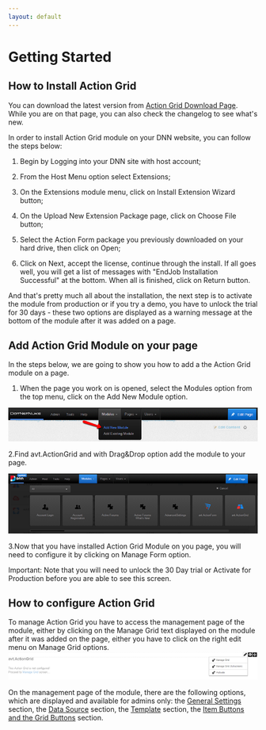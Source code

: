 ```yaml
---
layout: default
---
```

# Getting Started

## How to Install Action Grid

You can download the latest version from [Action Grid Download Page](http://www.dnnsharp.com/dnn/modules/action-grid-table-data/download). While you are on that page, you can also check the changelog to see what's new.

In order to install Action Grid module on your DNN website, you can follow the steps below:

1. Begin by Logging into your DNN site with host account;

2. From the Host Menu option select Extensions;

3. On the Extensions module menu, click on Install Extension Wizard button;

4. On the Upload New Extension Package page, click on Choose File button;

5. Select the Action Form package you previously downloaded on your hard drive, then click on Open;

6. Click on Next, accept the license, continue through the install. If all goes well, you will get a list of messages with "EndJob Installation Successful" at the bottom. When all is finished, click on Return button.

And that's pretty much all about the installation, the next step is to activate the module from production or if you try a demo, you have to unlock the trial for 30 days - these two options are displayed as a warning message at the bottom of the module after it was added on a page.

## Add Action Grid Module on your page

In the steps below, we are going to show you how to add a the Action Grid module on a page. 

1. When the page you work on is opened, select the Modules option from the top menu, click on the Add New Module option. 

![](images/ad-new-module.png)

2.Find avt.ActionGrid and with Drag&Drop option add the module to your page. 

![add new Action Grid module](images/grid.module.png)

3.Now that you have installed Action Grid Module on you page, you will need to configure it by clicking on Manage Form option. 

Important: Note that you will need to unlock the 30 Day trial or Activate for Production before you are able to see this screen. 

## How to configure Action Grid

To manage Action Grid you have to access the management page of the module, either by clicking on the Manage Grid text displayed on the module after it was added on the page, either you have to click on the right edit menu on Manage Grid options. 
![manage screenshot](images/manage.png)

On the management page of the module, there are the following options, which are displayed and available for admins only: the [General Settings](general-settings.md) section, the [Data Source](data-sources.md) section, the [Template](template.md) section, the [Item Buttons and the Grid Buttons](buttons.md) section. 
